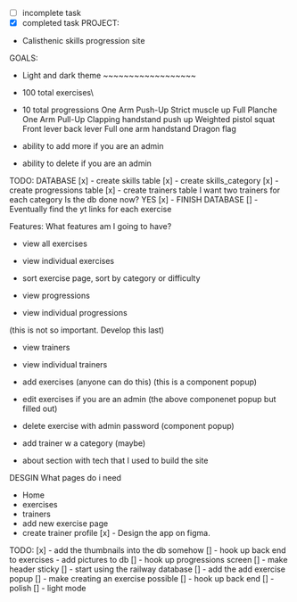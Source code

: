- [ ] incomplete task
- [x] completed task
PROJECT:
- Calisthenic skills progression site

GOALS:
- Light and dark theme ~~~~~~~~~~~~~~~~~~
- 100 total exercises\
- 10 total progressions 
        One Arm Push-Up
        Strict muscle up
        Full Planche
        One Arm Pull-Up
        Clapping handstand push up
        Weighted pistol squat
        Front lever
        back lever
        Full one arm handstand
        Dragon flag

- ability to add more if you are an admin
- ability to delete if you are an admin

TODO:
DATABASE
[x] - create skills table
[x] - create skills_category
[x] - create progressions table
[x] - create trainers table
        I want two trainers for each category
Is the db done now? YES
[x] - FINISH DATABASE 
[] - Eventually find the yt links for each exercise




<!--  -->
Features: What features am I going to have?
- view all exercises
- view individual exercises
- sort exercise page, sort by category or difficulty

- view progressions
- view individual progressions

(this is not so important. Develop this last)
- view trainers
- view individual trainers

- add exercises (anyone can do this) (this is a component popup)
- edit exercises if you are an admin (the above componenet popup but filled out)
- delete exercise with admin password (component popup)

- add trainer w a category (maybe)

- about section with tech that I used to build the site




DESGIN
What pages do i need
- Home 
- exercises
- trainers
- add new exercise page
- create trainer profile
[x] - Design the app on figma.

TODO:
[x] - add the thumbnails into the db somehow
[] - hook up back end to exercises
        - add pictures to db 
[] - hook up progressions screen
[] - make header sticky
[] - start using the railway database
[] - add the add exercise popup
[] - make creating an exercise possible
[] - hook up back end
[] - polish
[] - light mode


